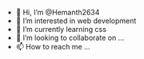 - 👋 Hi, I’m @Hemanth2634
- 👀 I’m interested in web development
- 🌱 I’m currently learning css
- 💞️ I’m looking to collaborate on ...
- 📫 How to reach me ...

<!---
Hemanth2634/Hemanth2634 is a ✨ special ✨ repository because its `README.md` (this file) appears on your GitHub profile.
You can click the Preview link to take a look at your changes.
--->
